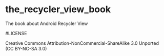 # the_recycler_view_book
The book about Android Recycler View

#LICENSE

Creative Commons Attribution-NonCommercial-ShareAlike 3.0 Unported (CC BY-NC-SA 3.0)
